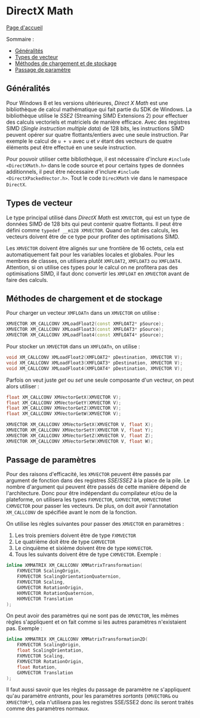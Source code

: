 # DirectX Math

[Page d'accueil](README.md)

Sommaire : 
- [Généralités](#généralités)
- [Types de vecteur](#types-de-vecteur)
- [Méthodes de chargement et de stockage](#méthodes-de-chargement-et-de-stockage)
- [Passage de paramètre](#passage-de-paramètre)

## Généralités
Pour Windows 8 et les versions ultérieures, *Direct X Math* est une bibliothèque de calcul mathématique qui fait partie du SDK de Windows. La bibliothèque utilise le *SSE2* (Streaming SIMD Extensions 2) pour effectuer des calculs vectoriels et matriciels de manière efficace. Avec des registres SIMD (*Single instruction multiple data*) de 128 bits, les instructions SIMD peuvent opérer sur quatre flottants/entiers avec une seule instruction. Par exemple le calcul de `u + v` avec *u* et *v* étant des vecteurs de quatre éléments peut être effectué en une seule instruction.

Pour pouvoir utiliser cette bibliothèque, il est nécessaire d'inclure `#include <DirectXMath.h>` dans le code source et pour certains types de données additionnels, il peut être nécessaire d'inclure `#include <DirectXPackedVector.h>`. Tout le code `DirecXMath` vie dans le namespace `DirectX`.

## Types de vecteur
Le type principal utilisé dans *DirectX Math* est `XMVECTOR`, qui est un type de données SIMD de 128 bits qui peut contenir quatre flottants. Il peut être défini comme `typedef __m128 XMVECTOR`. Quand on fait des calculs, les vecteurs doivent être de ce type pour profiter des optimisations SIMD. 

Les `XMVECTOR` doivent être alignés sur une frontière de 16 octets, cela est automatiquement fait pour les variables locales et globales. Pour les membres de classes, on utilisera plutôt `XMFLOAT2`, `XMFLOAT3` ou `XMFLOAT4`. Attention, si on utilise ces types pour le calcul on ne profitera pas des optimisations SIMD, il faut donc convertir les `XMFLOAT` en `XMVECTOR` avant de faire des calculs.

## Méthodes de chargement et de stockage
Pour charger un vecteur `XMFLOATn` dans un `XMVECTOR` on utilise : 
```cpp
XMVECTOR XM_CALLCONV XMLoadFloat2(const XMFLOAT2* pSource);
XMVECTOR XM_CALLCONV XMLoadFloat3(const XMFLOAT3* pSource);
XMVECTOR XM_CALLCONV XMLoadFloat4(const XMFLOAT4* pSource);
```

Pour stocker un `XMVECTOR` dans un `XMFLOATn`, on utilise : 
```cpp
void XM_CALLCONV XMLoadFloat2(XMFLOAT2* pDestination, XMVECTOR V);
void XM_CALLCONV XMLoadFloat3(XMFLOAT3* pDestination, XMVECTOR V);
void XM_CALLCONV XMLoadFloat4(XMFLOAT4* pDestination, XMVECTOR V);
```

Parfois on veut juste *get* ou *set* une seule composante d'un vecteur, on peut alors utiliser : 
```cpp
float XM_CALLCONV XMVectorGetX(XMVECTOR V);
float XM_CALLCONV XMVectorGetY(XMVECTOR V);
float XM_CALLCONV XMVectorGetZ(XMVECTOR V);
float XM_CALLCONV XMVectorGetW(XMVECTOR V);

XMVECTOR XM_CALLCONV XMVectorSetX(XMVECTOR V, float X);
XMVECTOR XM_CALLCONV XMVectorSetY(XMVECTOR V, float Y);
XMVECTOR XM_CALLCONV XMVectorSetZ(XMVECTOR V, float Z);
XMVECTOR XM_CALLCONV XMVectorSetW(XMVECTOR V, float W);
```

## Passage de paramètres
Pour des raisons d'efficacité, les `XMVECTOR` peuvent être passés par argument de fonction dans des registres *SSE*/*SSE2* à la place de la pile. Le nombre d'argument qui peuvent être passés de cette manière dépend de l'architecture. Donc pour être indépendant du compilateur et/ou de la plateforme, on utilisera les types `FXMVECTOR`, `GXMVECTOR`, `HXMVECTOR`et `CXMVECTOR` pour passer les vecteurs. 
De plus, on doit avoir l'annotation `XM_CALLCONV` de spécifiée avant le nom de la fonction.

On utilise les règles suivantes pour passer des `XMVECTOR` en paramètres : 
1. Les trois premiers doivent être de type `FXMVECTOR`
2. Le quatrième doit être de type `GXMVECTOR`
3. Le cinquième et sixième doivent être de type `HXMVECTOR`.
4. Tous les suivants doivent être de type `CXMVECTOR`.
Exemple : 
```cpp
inline XMMATRIX XM_CALLCONV XMMatrixTransformation(
    FXMVECTOR ScalingOrigin,
    FXMVECTOR ScalingOrientationQuaternion,
    FXMVECTOR Scaling,
    GXMVECTOR RotationOrigin,
    HXMVECTOR RotationQuaternion,
    HXMVECTOR Translation
);
```

On peut avoir des paramètres qui ne sont pas de `XMVECTOR`, les mêmes règles s'appliquent et on fait comme si les autres paramètres n'existaient pas. 
Exemple : 
```cpp
inline XMMATRIX XM_CALLCONV XMMatrixTransformation2D(
    FXMVECTOR ScalingOrigin,
    float ScalingOrientation,
    FXMVECTOR Scaling,
    FXMVECTOR RotationOrigin,
    float Rotation,
    GXMVECTOR Translation
);
```
Il faut aussi savoir que les règles du passage de paramètre ne s'appliquent qu'au paramètre *entrants*, pour les paramètres *sortants* (`XMVECTOR&` ou `XMVECTOR*`), cela n'utilisera pas les registres SSE/SSE2 donc ils seront traités comme des paramètres normaux.


